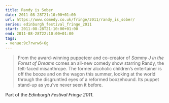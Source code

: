 ```yaml
---
title: Randy is Sober
date: 2011-08-28T21:10:00+01:00
url: https://www.comedy.co.uk/fringe/2011/randy_is_sober/
series: edinburgh_festival_fringe_2011
start: 2011-08-28T21:10:00+01:00
end: 2011-08-28T22:10:00+01:00
tags:
- venue:9c7rwrw6+6g
---
```

> From the award-winning puppeteer and co-creator of <cite>Sammy J in the Forest of Dreams</cite> comes an all-new comedy show starring Randy, the felt-faced misanthrope. The former alcoholic children’s entertainer is off the booze and on the wagon this summer, looking at the world through the disgruntled eyes of a reformed boozehound. Its puppet stand-up as you’ve never seen it before.

Part of the *Edinburgh Festival Fringe 2011*.
